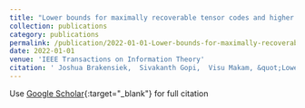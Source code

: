 ```yaml
---
title: "Lower bounds for maximally recoverable tensor codes and higher order MDS codes"
collection: publications
category: publications
permalink: /publication/2022-01-01-Lower-bounds-for-maximally-recoverable-tensor-codes-and-higher-order-MDS-codes
date: 2022-01-01
venue: 'IEEE Transactions on Information Theory'
citation: ' Joshua Brakensiek,  Sivakanth Gopi,  Visu Makam, &quot;Lower bounds for maximally recoverable tensor codes and higher order MDS codes.&quot; IEEE Transactions on Information Theory, 2022.'
---
```

Use [Google Scholar](https://scholar.google.com/scholar?q=Lower+bounds+for+maximally+recoverable+tensor+codes+and+higher+order+MDS+codes){:target="_blank"} for full citation